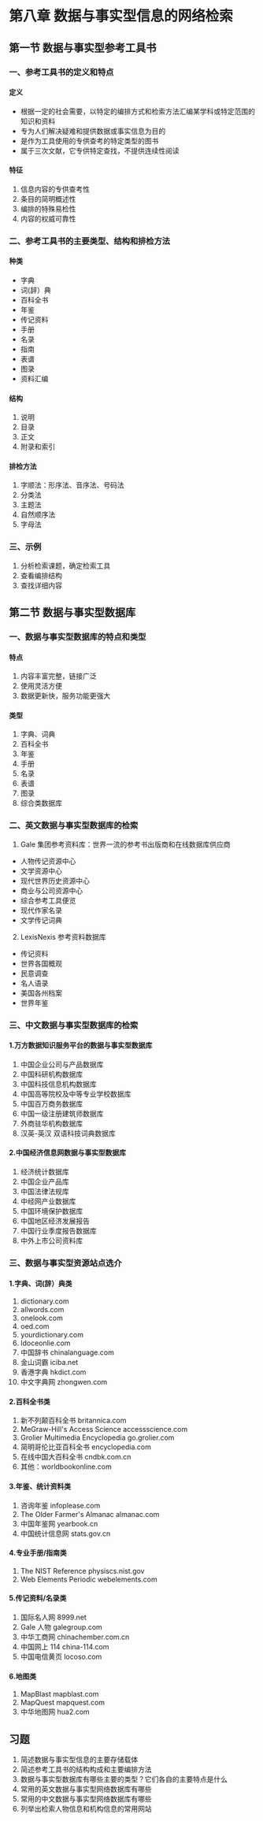 # 第八章 数据与事实型信息的网络检索

## 第一节 数据与事实型参考工具书

### 一、参考工具书的定义和特点

#### 定义

- 根据一定的社会需要，以特定的编排方式和检索方法汇编某学科或特定范围的知识和资料
- 专为人们解决疑难和提供数据或事实信息为目的
- 是作为工具使用的专供查考的特定类型的图书
- 属于三次文献，它专供特定查找，不提供连续性阅读

#### 特征

1. 信息内容的专供查考性
2. 条目的简明概述性
3. 编排的特殊易检性
4. 内容的权威可靠性

### 二、参考工具书的主要类型、结构和排检方法

#### 种类

- 字典
- 词(辞）典
- 百科全书
- 年鉴
- 传记资料
- 手册
- 名录
- 指南
- 表谱
- 图录
- 资料汇编

#### 结构

1. 说明
2. 目录
3. 正文
4. 附录和索引

#### 排检方法

1. 字顺法：形序法、音序法、号码法
2. 分类法
3. 主题法
4. 自然顺序法
5. 字母法

### 三、示例

1. 分析检索课题，确定检索工具
2. 查看编排结构
3. 查找详细内容

## 第二节 数据与事实型数据库

### 一、数据与事实型数据库的特点和类型

#### 特点

1. 内容丰富完整，链接广泛
2. 使用灵活方便
3. 数据更新快，服务功能更强大

#### 类型

1. 字典、词典
2. 百科全书
3. 年鉴
4. 手册
5. 名录
6. 表谱
7. 图录
8. 综合类数据库

### 二、英文数据与事实型数据库的检索

1. Gale 集团参考资料库：世界一流的参考书出版商和在线数据库供应商
  - 人物传记资源中心
  - 文学资源中心
  - 现代世界历史资源中心
  - 商业与公司资源中心
  - 综合参考工具便览
  - 现代作家名录
  - 文学传记词典

2. LexisNexis 参考资料数据库
  - 传记资料
  - 世界各国概观
  - 民意调查
  - 名人语录
  - 美国各州档案
  - 世界年鉴

### 三、中文数据与事实型数据库的检索

#### 1.万方数据知识服务平台的数据与事实型数据库

1. 中国企业公司与产品数据库
2. 中国科研机构数据库
3. 中国科技信息机构数据库
4. 中国高等院校及中等专业学校数据库
5. 中国百万商务数据库
6. 中国一级注册建筑师数据库
7. 外商驻华机构数据库
8. 汉英-英汉 双语科技词典数据库

#### 2.中国经济信息网数据与事实型数据库

1. 经济统计数据库
2. 中国企业产品库
3. 中国法律法规库
4. 中经网产业数据库
5. 中国环境保护数据库
6. 中国地区经济发展报告
7. 中国行业季度报告数据库
8. 中外上市公司资料库

### 三、数据与事实型资源站点选介

#### 1.字典、词(辞）典类

1. dictionary.com
2. allwords.com
3. onelook.com
4. oed.com
5. yourdictionary.com
6. ldoceonlie.com
7. 中国辞书 chinalanguage.com
8. 金山词霸 iciba.net
9. 香港字典 hkdict.com
10. 中文字典网 zhongwen.com


#### 2.百科全书类

1. 新不列颠百科全书 britannica.com
2. MeGraw-Hill's Access Science accessscience.com
3. Grolier Multimedia Encyclopedia go.grolier.com
4. 简明哥伦比亚百科全书 encyclopedia.com
5. 在线中国大百科全书 cndbk.com.cn
6. 其他：worldbookonline.com

#### 3.年鉴、统计资料类

1. 咨询年鉴 infoplease.com
2. The Older Farmer's Almanac almanac.com
3. 中国年鉴网 yearbook.cn
4. 中国统计信息网 stats.gov.cn

#### 4.专业手册/指南类

1. The NIST Reference physiscs.nist.gov
2. Web Elements Periodic webelements.com

#### 5.传记资料/名录类

1. 国际名人网 8999.net
2. Gale 人物 galegroup.com
3. 中华工商网 chinachember.com.cn
4. 中国网上 114 china-114.com
5. 中国电信黄页 locoso.com

#### 6.地图类

1. MapBlast mapblast.com
2. MapQuest mapquest.com
3. 中华地图网 hua2.com

## 习题

1. 简述数据与事实型信息的主要存储载体
2. 简述参考工具书的结构构成和主要编排方法
3. 数据与事实型数据库有哪些主要的类型？它们各自的主要特点是什么
4. 常用的英文数据与事实型网络数据库有哪些
5. 常用的中文数据与事实型网络数据库有哪些
6. 列举出检索人物信息和机构信息的常用网站
